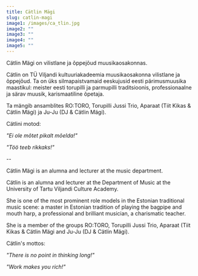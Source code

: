 ```yaml
---
title: Cätlin Mägi
slug: catlin-magi
image1: /images/ca_tlin.jpg
image2: ""
image3: ""
image4: ""
image5: ""
---
```


Cätlin Mägi on vilistlane ja õppejõud muusikaosakonnas.

Cätlin on TÜ Viljandi kultuuriakadeemia muusikaosakonna vilistlane ja õppejõud. Ta on üks silmapaistvamaid eeskujusid eesti pärimusmuusika maastikul: meister eesti torupilli ja parmupilli traditsioonis, professionaalne ja särav muusik, karismaatiline õpetaja.

Ta mängib ansamblites RO:TORO, Torupilli Jussi Trio, Aparaat (Tiit Kikas & Cätlin Mägi) ja Ju-Ju (DJ & Cätlin Mägi).

Cätlini motod:

_"Ei ole mõtet pikalt mõelda!"_

_"Töö teeb rikkaks!"_

--

Cätlin Mägi is an alumna and lecturer at the music department.

Cätlin is an alumna and lecturer at the Department of Music at the University of Tartu Viljandi Culture Academy.

She is one of the most prominent role models in the Estonian traditional music scene: a master in Estonian tradition of playing the bagpipe and mouth harp, a professional and brilliant musician, a charismatic teacher.

She is a member of the groups RO:TORO, Torupilli Jussi Trio, Aparaat (Tiit Kikas & Cätlin Mägi and Ju-Ju (DJ & Cätlin Mägi).

Cätlin's mottos:

_"There is no point in thinking long!"_

_"Work makes you rich!"_
